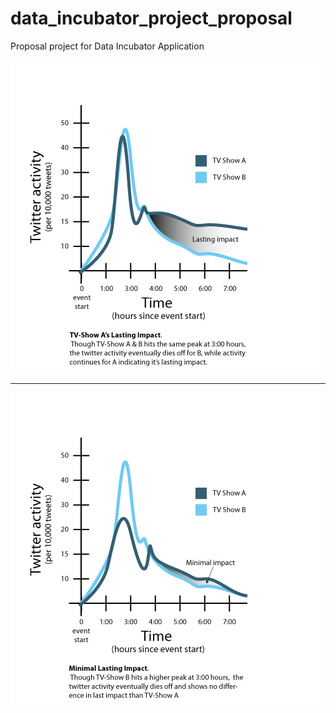 # data_incubator_project_proposal
Proposal project for Data Incubator Application

![Plot 1](https://github.com/jasonarita/data_incubator_project_proposal/blob/master/simulated-data-1.png)

----

![Plot 2](https://github.com/jasonarita/data_incubator_project_proposal/blob/master/simulated-data-2.png)
